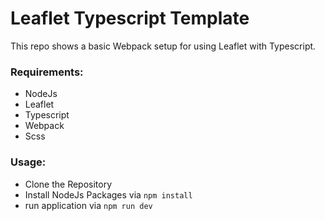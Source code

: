 # Leaflet Typescript Template

This repo shows a basic Webpack setup for using Leaflet with Typescript.

### Requirements:

-   NodeJs
-   Leaflet
-   Typescript
-   Webpack
-   Scss

### Usage:

-   Clone the Repository
-   Install NodeJs Packages via `npm install`
-   run application via `npm run dev`
